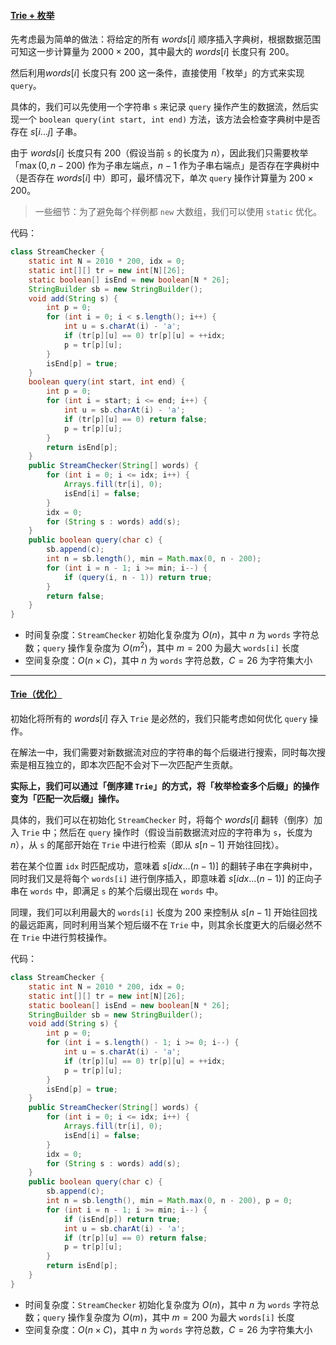 ﻿#### [Trie + 枚举](https://leetcode.cn/problems/stream-of-characters/solutions/1789250/by-ac_oier-ihd4/)

先考虑最为简单的做法：将给定的所有 $words[i]$ 顺序插入字典树，根据数据范围可知这一步计算量为 $2000 \times 200$，其中最大的 $words[i]$ 长度只有 $200$。

然后利用$words[i]$ 长度只有 $200$ 这一条件，直接使用「枚举」的方式来实现 `query`。

具体的，我们可以先使用一个字符串 `s` 来记录 `query` 操作产生的数据流，然后实现一个 `boolean query(int start, int end)` 方法，该方法会检查字典树中是否存在 $s[i...j]$ 子串。

由于 $words[i]$ 长度只有 $200$（假设当前 `s` 的长度为 $n$），因此我们只需要枚举「$\max(0, n - 200)$ 作为子串左端点，$n - 1$ 作为子串右端点」是否存在字典树中（是否存在 $words[i]$ 中）即可，最坏情况下，单次 `query` 操作计算量为 $200 \times 200$。

> 一些细节：为了避免每个样例都 `new` 大数组，我们可以使用 `static` 优化。

代码：

```java
class StreamChecker {
    static int N = 2010 * 200, idx = 0;
    static int[][] tr = new int[N][26];
    static boolean[] isEnd = new boolean[N * 26];
    StringBuilder sb = new StringBuilder();
    void add(String s) {
        int p = 0;
        for (int i = 0; i < s.length(); i++) {
            int u = s.charAt(i) - 'a';
            if (tr[p][u] == 0) tr[p][u] = ++idx;
            p = tr[p][u];
        }
        isEnd[p] = true;
    }
    boolean query(int start, int end) {
        int p = 0;
        for (int i = start; i <= end; i++) {
            int u = sb.charAt(i) - 'a';
            if (tr[p][u] == 0) return false;
            p = tr[p][u];
        }
        return isEnd[p];
    }
    public StreamChecker(String[] words) {
        for (int i = 0; i <= idx; i++) {
            Arrays.fill(tr[i], 0);
            isEnd[i] = false;
        }
        idx = 0;
        for (String s : words) add(s);
    }
    public boolean query(char c) {
        sb.append(c);
        int n = sb.length(), min = Math.max(0, n - 200);
        for (int i = n - 1; i >= min; i--) {
            if (query(i, n - 1)) return true;
        }
        return false;
    }
}
```

-   时间复杂度：`StreamChecker` 初始化复杂度为 $O(n)$，其中 $n$ 为 `words` 字符总数；`query` 操作复杂度为 $O(m^2)$，其中 $m = 200$ 为最大 `words[i]` 长度
-   空间复杂度：$O(n \times C)$，其中 $n$ 为 `words` 字符总数，$C = 26$ 为字符集大小

___

#### [Trie（优化）](https://leetcode.cn/problems/stream-of-characters/solutions/1789250/by-ac_oier-ihd4/)

初始化将所有的 $words[i]$ 存入 `Trie` 是必然的，我们只能考虑如何优化 `query` 操作。

在解法一中，我们需要对新数据流对应的字符串的每个后缀进行搜索，同时每次搜索是相互独立的，即本次匹配不会对下一次匹配产生贡献。

**实际上，我们可以通过「倒序建 `Trie`」的方式，将「枚举检查多个后缀」的操作变为「匹配一次后缀」操作。**

具体的，我们可以在初始化 `StreamChecker` 时，将每个 $words[i]$ 翻转（倒序）加入 `Trie` 中；然后在 `query` 操作时（假设当前数据流对应的字符串为 `s`，长度为 $n$），从 `s` 的尾部开始在 `Trie` 中进行检索（即从 $s[n - 1]$ 开始往回找）。

若在某个位置 `idx` 时匹配成功，意味着 $s[idx ... (n-1)]$ 的翻转子串在字典树中，同时我们又是将每个 `words[i]` 进行倒序插入，即意味着 $s[idx ... (n - 1)]$ 的正向子串在 `words` 中，即满足 `s` 的某个后缀出现在 `words` 中。

同理，我们可以利用最大的 `words[i]` 长度为 $200$ 来控制从 $s[n - 1]$ 开始往回找的最远距离，同时利用当某个短后缀不在 `Trie` 中，则其余长度更大的后缀必然不在 `Trie` 中进行剪枝操作。

代码：

```java
class StreamChecker {
    static int N = 2010 * 200, idx = 0;
    static int[][] tr = new int[N][26];
    static boolean[] isEnd = new boolean[N * 26];
    StringBuilder sb = new StringBuilder();
    void add(String s) {
        int p = 0;
        for (int i = s.length() - 1; i >= 0; i--) {
            int u = s.charAt(i) - 'a';
            if (tr[p][u] == 0) tr[p][u] = ++idx;
            p = tr[p][u];
        }
        isEnd[p] = true;
    }
    public StreamChecker(String[] words) {
        for (int i = 0; i <= idx; i++) {
            Arrays.fill(tr[i], 0);
            isEnd[i] = false;
        }
        idx = 0;
        for (String s : words) add(s);
    }
    public boolean query(char c) {
        sb.append(c);
        int n = sb.length(), min = Math.max(0, n - 200), p = 0;
        for (int i = n - 1; i >= min; i--) {
            if (isEnd[p]) return true;
            int u = sb.charAt(i) - 'a';
            if (tr[p][u] == 0) return false;
            p = tr[p][u];
        }
        return isEnd[p];
    }
}
```

-   时间复杂度：`StreamChecker` 初始化复杂度为 $O(n)$，其中 $n$ 为 `words` 字符总数；`query` 操作复杂度为 $O(m)$，其中 $m = 200$ 为最大 `words[i]` 长度
-   空间复杂度：$O(n \times C)$，其中 $n$ 为 `words` 字符总数，$C = 26$ 为字符集大小
